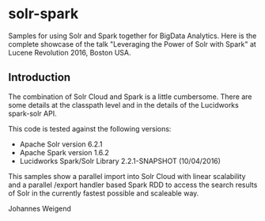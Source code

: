# solr-spark
Samples for using Solr and Spark together for BigData Analytics. 
Here is the complete showcase of the talk "Leveraging the Power of Solr with Spark" at Lucene Revolution 2016, Boston USA.

## Introduction
The combination of Solr Cloud and Spark is a little cumbersome. There are some details at the classpath level and in the details 
of the Lucidworks spark-solr API. 

This code is tested against the following versions:

- Apache Solr version  6.2.1
- Apache Spark version 1.6.2
- Lucidworks Spark/Solr Library 2.2.1-SNAPSHOT (10/04/2016)

This samples show a parallel import into Solr Cloud with linear scalability and a parallel /export handler based Spark RDD to 
access the search results of Solr in the currently fastest possible and scaleable way.

Johannes Weigend
